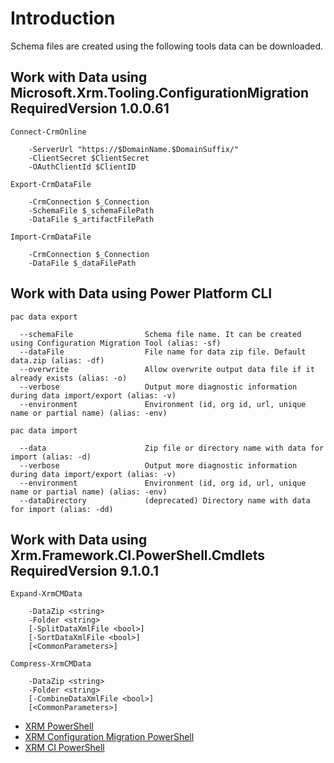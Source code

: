 # Introduction 
Schema files are created using the following tools data can be downloaded.

## Work with Data using Microsoft.Xrm.Tooling.ConfigurationMigration RequiredVersion 1.0.0.61
```
Connect-CrmOnline 
    
    -ServerUrl "https://$DomainName.$DomainSuffix/" 
    -ClientSecret $ClientSecret 
    -OAuthClientId $ClientID 

Export-CrmDataFile 
    
    -CrmConnection $_Connection 
    -SchemaFile $_schemaFilePath 
    -DataFile $_artifactFilePath

Import-CrmDataFile 
    
    -CrmConnection $_Connection 
    -DataFile $_dataFilePath
```
## Work with Data using Power Platform CLI
```
pac data export

  --schemaFile                Schema file name. It can be created using Configuration Migration Tool (alias: -sf)
  --dataFile                  File name for data zip file. Default data.zip (alias: -df)
  --overwrite                 Allow overwrite output data file if it already exists (alias: -o)
  --verbose                   Output more diagnostic information during data import/export (alias: -v)
  --environment               Environment (id, org id, url, unique name or partial name) (alias: -env)

pac data import

  --data                      Zip file or directory name with data for import (alias: -d)
  --verbose                   Output more diagnostic information during data import/export (alias: -v)
  --environment               Environment (id, org id, url, unique name or partial name) (alias: -env)
  --dataDirectory             (deprecated) Directory name with data for import (alias: -dd) 
```
## Work with Data using Xrm.Framework.CI.PowerShell.Cmdlets RequiredVersion 9.1.0.1
```
Expand-XrmCMData 
    
    -DataZip <string> 
    -Folder <string> 
    [-SplitDataXmlFile <bool>] 
    [-SortDataXmlFile <bool>]  
    [<CommonParameters>]

Compress-XrmCMData 
    
    -DataZip <string> 
    -Folder <string> 
    [-CombineDataXmlFile <bool>]  
    [<CommonParameters>]

```
- [XRM PowerShell](https://www.powershellgallery.com/packages/Microsoft.Xrm.Data.Powershell)
- [XRM Configuration Migration PowerShell](https://www.powershellgallery.com/packages/Microsoft.Xrm.Tooling.ConfigurationMigration)
- [XRM CI PowerShell](https://www.powershellgallery.com/packages/Xrm.Framework.CI.PowerShell.Cmdlets)